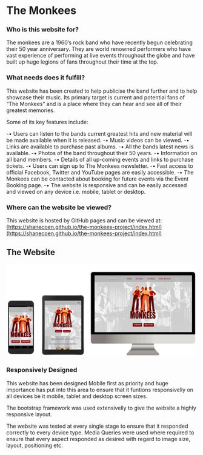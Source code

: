 # The Monkees

### Who is this website for?

The monkees are a 1960’s rock band who have recently begun celebrating their 50 year anniversary. 
They are world renowned performers who have vast experience of performing at live events throughout 
the globe and have built up huge legions of fans throughout their time at the top.

### What needs does it fulfill?

This website has been created to help publicise the band further and to help showcase their music. 
Its primary target is current and potential fans of “The Monkees” and is a place where they can 
hear and see all of their greatest memories. 

Some of its key features include:

-•	Users can listen to the bands current greatest hits and new material will be made available when it is released.
-•	Music videos can be viewed.
-•	Links are available to purchase past albums.
-•	All the bands latest news is available.
-•	Photos of the band throughout their 50 years.
-•	Information on all band members.
-•	Details of all up-coming events and links to purchase tickets.
-•	Users can sign up to The Monkees newsletter.
-•	Fast access to official Facebook, Twitter and YouTube pages are easily accessible.
-•	The Monkees can be contacted about booking for future events via the Event Booking page.
-•	The website is responsive and can be easily accessed and viewed on any device i.e. mobile, tablet or desktop.

### Where can the website be viewed?

This website is hosted by GitHub pages and can be viewed at: 
[https://shanecoen.github.io/the-monkees-project/index.html](https://shanecoen.github.io/the-monkees-project/index.html)

## The Website

![responsive website image](assets/images/the-monkees-responsive.png)

### Responsively Designed

This website has been designed Mobile first as priority and huge importance has put into this area to ensure that
it funtions responsivelly on all devices be it mobile, tablet and desktop screen sizes.

The bootstrap framework was used extensivelly to give the website a highly responsive layout.

The website was tested at every single stage to ensure that it responded correctly to every device type. Media Queries
were used where required to ensure that every aspect responded as desired with regard to image size, layout, positioning etc.




